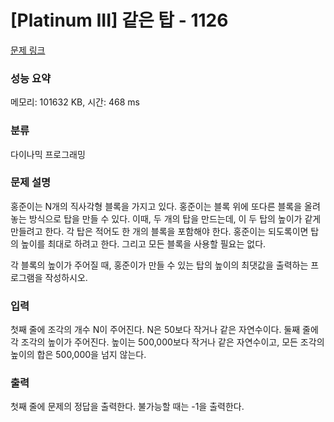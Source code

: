 # [Platinum III] 같은 탑 - 1126 

[문제 링크](https://www.acmicpc.net/problem/1126) 

### 성능 요약

메모리: 101632 KB, 시간: 468 ms

### 분류

다이나믹 프로그래밍

### 문제 설명

<p>홍준이는 N개의 직사각형 블록을 가지고 있다. 홍준이는 블록 위에 또다른 블록을 올려놓는 방식으로 탑을 만들 수 있다. 이때, 두 개의 탑을 만드는데, 이 두 탑의 높이가 같게 만들려고 한다. 각 탑은 적어도 한 개의 블록을 포함해야 한다. 홍준이는 되도록이면 탑의 높이를 최대로 하려고 한다. 그리고 모든 블록을 사용할 필요는 없다.</p>

<p>각 블록의 높이가 주어질 때, 홍준이가 만들 수 있는 탑의 높이의 최댓값을 출력하는 프로그램을 작성하시오.</p>

### 입력 

 <p>첫째 줄에 조각의 개수 N이 주어진다. N은 50보다 작거나 같은 자연수이다. 둘째 줄에 각 조각의 높이가 주어진다. 높이는 500,000보다 작거나 같은 자연수이고, 모든 조각의 높이의 합은 500,000을 넘지 않는다.</p>

### 출력 

 <p>첫째 줄에 문제의 정답을 출력한다. 불가능할 때는 -1을 출력한다.</p>

